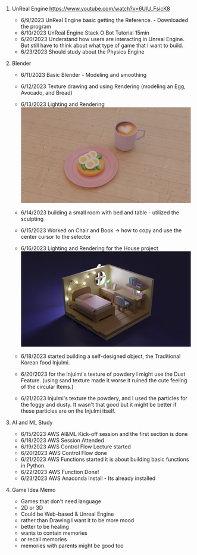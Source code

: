 1. UnReal Engine  https://www.youtube.com/watch?v=6UlU_FsicK8 
    - 6/9/2023 UnReal Engine basic getting the Reference. - Downloaded the program
    - 6/10/2023 UnReal Engine Stack O Bot Tutorial 15min
    - 6/20/2023 Understand how users are interacting in Unreal Engine. But still have to think about what type of game that I want to build.
    - 6/23/2023 Should study about the Physics Engine 

2. Blender 
   - 6/11/2023 Basic Blender - Modeling and smoothing 
   - 6/12/2023 Texture drawing and using Rendering (modeling an Egg, Avocado, and Bread)
   - 6/13/2023 Lighting and Rendering 
   ![Alt text](Creation/brackfast%20.png)
 
   - 6/14/2023 building a small room with bed and table - utilized the sculpting 
   - 6/15/2023 Worked on Chair and Book -> how to copy and use the center cursor to the selector
   - 6/16/2023 Lighting and Rendering for the House project 
  ![Alt text](Creation/House.png)
  
   - 6/18/2023 started building a self-designed object, the Traditional Korean food Injulmi.
   - 6/20/2023 for the Injulmi's texture of powdery I might use the Dust Feature. (using sand texture made it worse it ruined the cute feeling of the circular Items.)
   - 6/21/2023 Injulmi's texture the powdery, and I used the particles for the foggy and dusty. It wasn't that good but it might be better if these particles are on the Injulmi itself. 

3. AI and ML Study 
   - 6/15/2023 AWS AI&ML Kick-off session and the first section is done
   - 6/18/2023 AWS Session Attended
   - 6/19/2023 AWS Control Flow Lecture started
   - 6/20/2023 AWS Control Flow done
   - 6/21/2023 AWS Functions started it is about building basic functions in Python.
   - 6/22/2023 AWS Function Done!
   - 6/23/2023 AWS Anaconda Install - Its already installed

4. Game Idea Memo
   - Games that don't need language
   - 2D or 3D
   - Could be Web-based & Unreal Engine
   - rather than Drawing I want it to be more mood
   - better to be healing
   - wants to contain memories
   - or recall memories
   - memories with parents might be good too
